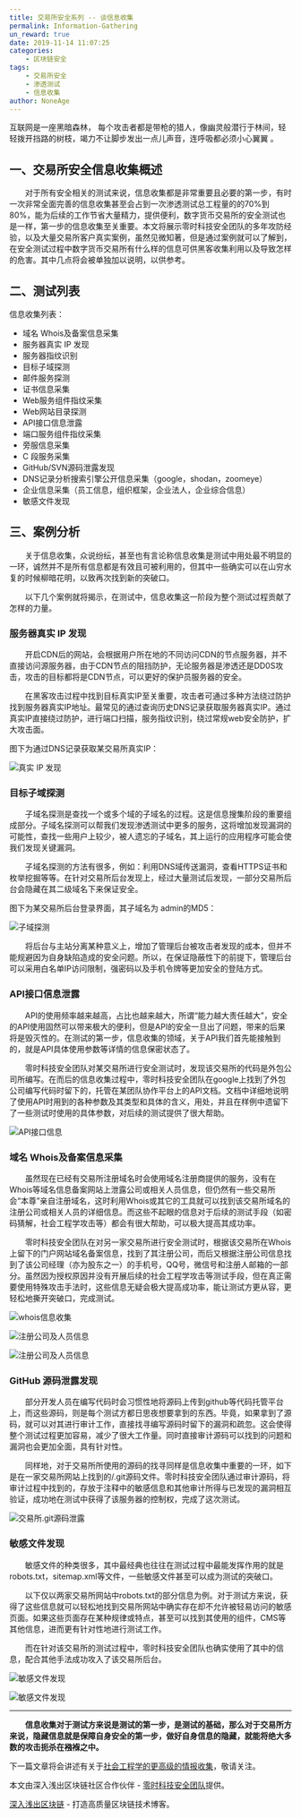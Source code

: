 ```yaml
---
title: 交易所安全系列 -- 谈信息收集
permalink: Information-Gathering
un_reward: true
date: 2019-11-14 11:07:25
categories:
    - 区块链安全
tags:
    - 交易所安全
    - 渗透测试
    - 信息收集
author: NoneAge
---
```


互联网是一座黑暗森林， 每个攻击者都是带枪的猎人，像幽灵般潜行于林间，轻轻拨开挡路的树枝，竭力不让脚步发出一点儿声音，连呼吸都必须小心翼翼 。

<!-----more----->

## 一、交易所安全信息收集概述

　　对于所有安全相关的测试来说，信息收集都是非常重要且必要的第一步，有时一次非常全面完善的信息收集甚至会占到一次渗透测试总工程量的的70%到80%，能为后续的工作节省大量精力，提供便利，数字货币交易所的安全测试也是一样，第一步的信息收集至关重要。本文将展示零时科技安全团队的多年攻防经验，以及大量交易所客户真实案例，虽然见微知著，但是通过案例就可以了解到，在安全测试过程中数字货币交易所有什么样的信息可供黑客收集利用以及导致怎样的危害。其中几点将会被单独加以说明，以供参考。


## 二、测试列表

信息收集列表：

- 域名 Whois及备案信息采集
- 服务器真实 IP 发现
- 服务器指纹识别
- 目标子域探测
- 邮件服务探测
- 证书信息采集
- Web服务组件指纹采集
- Web网站目录探测
- API接口信息泄露
- 端口服务组件指纹采集
- 旁服信息采集
- C 段服务采集
- GitHub/SVN源码泄露发现
- DNS记录分析搜索引擎公开信息采集（google，shodan，zoomeye）
- 企业信息采集（员工信息，组织框架，企业法人，企业综合信息）
- 敏感文件发现

## 三、案例分析

　　关于信息收集，众说纷纭，甚至也有言论称信息收集是测试中用处最不明显的一环，诚然并不是所有信息都是有效且可被利用的，但其中一些确实可以在山穷水复的时候柳暗花明，以致再次找到新的突破口。

　　以下几个案例就将揭示，在测试中，信息收集这一阶段为整个测试过程贡献了怎样的力量。

### 服务器真实 IP 发现

　　开启CDN后的网站，会根据用户所在地的不同访问CDN的节点服务器，并不直接访问源服务器，由于CDN节点的阻挡防护，无论服务器是渗透还是DD0S攻击，攻击的目标都将是CDN节点，可以更好的保护员服务器的安全。  

　　在黑客攻击过程中找到目标真实IP至关重要，攻击者可通过多种方法绕过防护找到服务器真实IP地址。最常见的通过查询历史DNS记录获取服务器真实IP。通过真实IP直接绕过防护，进行端口扫描，服务指纹识别，绕过常规web安全防护，扩大攻击面。

  图下为通过DNS记录获取某交易所真实IP：

![真实 IP 发现](https://img.learnblockchain.cn/2019/11/15737250233595.jpg)




### 目标子域探测


　　子域名探测是查找一个或多个域的子域名的过程。这是信息搜集阶段的重要组成部分。子域名探测可以帮我们发现渗透测试中更多的服务，这将增加发现漏洞的可能性，查找一些用户上较少，被人遗忘的子域名，其上运行的应用程序可能会使我们发现关键漏洞。


　　子域名探测的方法有很多，例如：利用DNS域传送漏洞，查看HTTPS证书和枚举挖掘等等。在针对交易所后台发现上，经过大量测试后发现，一部分交易所后台会隐藏在其二级域名下来保证安全。

图下为某交易所后台登录界面，其子域名为 admin的MD5：

![子域探测](https://img.learnblockchain.cn/2019/11/15737250653738.jpg)


　　将后台与主站分离某种意义上，增加了管理后台被攻击者发现的成本，但并不能规避因为自身缺陷造成的安全问题。所以，在保证隐蔽性下的前提下，管理后台可以采用白名单IP访问限制，强密码以及手机令牌等更加安全的登陆方式。


### API接口信息泄露

　　API的使用频率越来越高，占比也越来越大，所谓“能力越大责任越大”，安全的API使用固然可以带来极大的便利，但是API的安全一旦出了问题，带来的后果将是毁灭性的。在测试的第一步，信息收集的领域，关于API我们首先能接触到的，就是API具体使用参数等详情的信息保密状态了。

　　零时科技安全团队对某交易所进行安全测试时，发现该交易所的代码是外包公司所编写。在而后的信息收集过程中，零时科技安全团队在google上找到了外包公司编写代码时留下的，托管在某团队协作平台上的API文档。文档中详细地说明了使用API时用到的各种参数及其类型和具体的含义，用处，并且在样例中遗留下了一些测试时使用的具体参数，对后续的测试提供了很大帮助。

![API接口信息](https://img.learnblockchain.cn/2019/11/15737251386505.jpg)


### 域名 Whois及备案信息采集

　　虽然现在已经有交易所注册域名时会使用域名注册商提供的服务，没有在Whois等域名信息备案网站上泄露公司或相关人员信息，但仍然有一些交易所会“本尊”亲自注册域名，这时利用Whois或其它的工具就可以找到该交易所域名的注册公司或相关人员的详细信息。而这些不起眼的信息对于后续的测试手段（如密码猜解，社会工程学攻击等）都会有很大帮助，可以极大提高其成功率。

　　零时科技安全团队在对另一家交易所进行安全测试时，根据该交易所在Whois上留下的门户网站域名备案信息，找到了其注册公司，而后又根据注册公司信息找到了该公司经理（亦为股东之一）的手机号，QQ号，微信号和注册人邮箱的一部分。虽然因为授权原因并没有开展后续的社会工程学攻击等测试手段，但在真正需要使用特殊攻击手法时，这些信息无疑会极大提高成功率，能让测试方更从容，更轻松地撕开突破口，完成测试。

![whois信息收集](https://img.learnblockchain.cn/2019/11/15737251841114.jpg)

![注册公司及人员信息](https://img.learnblockchain.cn/2019/11/15737252035292.jpg)

![注册公司及人员信息](https://img.learnblockchain.cn/2019/11/15737252172768.jpg)




### GitHub 源码泄露发现

　　部分开发人员在编写代码时会习惯性地将源码上传到github等代码托管平台上，而这些源码，则是每个测试方都日思夜想要拿到的东西。毕竟，如果拿到了源码，就可以对其进行审计工作，直接找寻编写源码时留下的漏洞和疏忽。这会使得整个测试过程更加容易，减少了很大工作量。同时直接审计源码可以找到的问题和漏洞也会更加全面，具有针对性。

　　同样地，对于交易所所使用的源码的找寻同样是信息收集中重要的一环，如下是在一家交易所网站上找到的/.git源码文件。零时科技安全团队通过审计源码，将审计过程中找到的，存放于注释中的敏感信息和其他审计所得与已发现的漏洞相互验证，成功地在测试中获得了该服务器的控制权，完成了这次测试。

![交易所.git源码泄露](https://img.learnblockchain.cn/2019/11/15737252874066.jpg)


### 敏感文件发现

　　敏感文件的种类很多，其中最经典也往往在测试过程中最能发挥作用的就是robots.txt，sitemap.xml等文件，一些敏感文件甚至可以成为测试的突破口。

　　以下仅以两家交易所网站中robots.txt的部分信息为例。对于测试方来说，获得了这些信息就可以轻松地找到交易所网站中确实存在却不允许被轻易访问的敏感页面。如果这些页面存在某种规律或特点，甚至可以找到其使用的组件，CMS等其他信息，进而更有针对性地进行测试工作。

　　而在针对该交易所的测试过程中，零时科技安全团队也确实使用了其中的信息，配合其他手法成功攻入了该交易所后台。

![敏感文件发现](https://img.learnblockchain.cn/2019/11/15737253073433.jpg)


![敏感文件发现](https://img.learnblockchain.cn/2019/11/15737253276784.jpg)



----


　　**信息收集对于测试方来说是测试的第一步，是测试的基础，那么对于交易所方来说，隐藏信息就是保障自身安全的第一步，做好自身信息的隐藏，就能将绝大多数的攻击扼杀在襁褓之中。**    

下一篇文章将会讲述有关于[社会工程学的更高级的情报收集](https://learnblockchain.cn/2019/11/14/Social-Engineering/)，敬请关注。


本文由深入浅出区块链社区合作伙伴 - [零时科技安全团队](https://noneage.com/)提供。


[深入浅出区块链](https://learnblockchain.cn/) - 打造高质量区块链技术博客。
